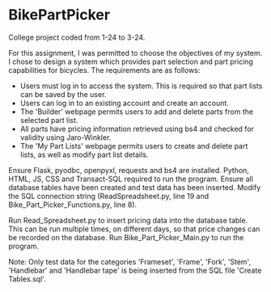 # BikePartPicker
College project coded from 1-24 to 3-24.

For this assignment, I was permitted to choose the objectives of my system. I chose to design a system which provides part selection and part pricing capabilities for bicycles. The requirements are as follows:
  - Users must log in to access the system. This is required so that part lists can be saved by the user.
  - Users can log in to an existing account and create an account.
  - The 'Builder' webpage permits users to add and delete parts from the selected part list.
  - All parts have pricing information retrieved using bs4 and checked for validity using Jaro-Winkler.
  - The 'My Part Lists' webpage permits users to create and delete part lists, as well as modify part list details.

Ensure Flask, pyodbc, openpyxl, requests and bs4 are installed.
Python, HTML, JS, CSS and Transact-SQL required to run the program.
Ensure all database tables have been created and test data has been inserted.
Modify the SQL connection string (ReadSpreadsheet.py, line 19 and Bike_Part_Picker_Functions.py, line 8).

Run Read_Spreadsheet.py to insert pricing data into the database table. This can be run multiple times, on different days, so that price changes can be recorded on the database.
Run Bike_Part_Picker_Main.py to run the program.

Note: Only test data for the categories 'Frameset', 'Frame', 'Fork', 'Stem', 'Handlebar' and 'Handlebar tape' is being inserted from the SQL file 'Create Tables.sql'.
